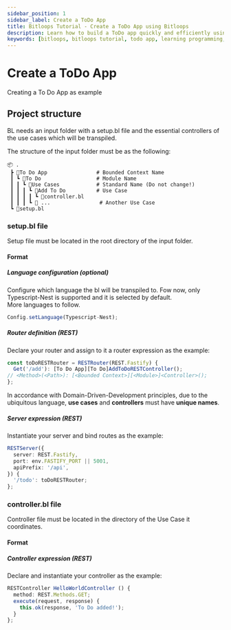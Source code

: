```yaml
---
sidebar_position: 1
sidebar_label: Create a ToDo App
title: Bitloops Tutorial - Create a ToDo App using Bitloops 
description: Learn how to build a ToDo app quickly and efficiently using Bitloops. You'll learn how to apply industry best practices and software design principles that lead to high-quality software 
keywords: [bitloops, bitloops tutorial, todo app, learning programming, learning coding, software development, better programming]
---
```


# Create a ToDo App

Creating a To Do App as example

## Project structure

BL needs an input folder with a setup.bl file and the essential controllers of the use cases which will be transpiled.
  
The structure of the input folder must be as the following:
```
📦 .
 ┣ 📂To Do App                # Bounded Context Name
 ┃ ┗ 📂To Do                  # Module Name
 ┃ ┃ ┗ 📂Use Cases            # Standard Name (Do not change!)
 ┃ ┃ ┃ ┗ 📂Add To Do          # Use Case
 ┃ ┃ ┃ ┃ ┗ 📜controller.bl			
 ┃ ┃ ┃ ┗ 📂 ...	              # Another Use Case	
 ┗ 📜setup.bl

```
### setup.bl file
Setup file must be located in the root directory of the input folder.  

#### Format

##### Language configuration (optional)  
Configure which language the bl will be transpiled to.
Fow now, only Typescript-Nest is supported and it is selected by default.  
More languages to follow.

```typescript
Config.setLanguage(Typescript-Nest);
```

##### Router definition (REST)
Declare your router and assign to it a router expression as the example:
```typescript
const toDoRESTRouter = RESTRouter(REST.Fastify) {
  Get('/add'): [To Do App][To Do]AddToDoRESTController();
// <Method>(<Path>): [<Bounded Context>][<Module>]<Controller>();
};
```
In accordance with Domain-Driven-Development principles, due to the ubiquitous language, **use cases** and **controllers** must have **unique names**.

##### Server expression (REST)
Instantiate your server and bind routes as the example:
```typescript
RESTServer({
  server: REST.Fastify,
  port: env.FASTIFY_PORT || 5001,
  apiPrefix: '/api',
}) {
  '/todo': toDoRESTRouter;
};
```

### controller.bl file
Controller file must be located in the directory of the Use Case it coordinates.

#### Format
##### Controller expression (REST)
Declare and instantiate your controller as the example:
```typescript
RESTController HelloWorldController () {
  method: REST.Methods.GET;
  execute(request, response) {
    this.ok(response, 'To Do added!');
  }
};
```  
 
